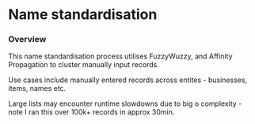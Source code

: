 # Name standardisation

### Overview

This name standardisation process utilises FuzzyWuzzy, and Affinity Propagation to cluster manually input records. 

Use cases include manually entered records across entites - businesses, items, names etc.

Large lists may encounter runtime slowdowns due to big o complexity - note I ran this over 100k+ records in approx 30min. 

